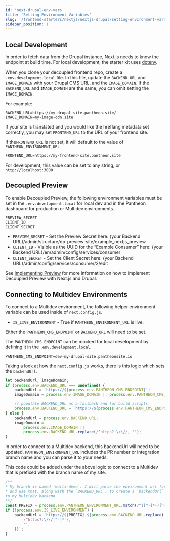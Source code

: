 ```yaml
---
id: 'next-drupal-env-vars'
title: 'Setting Environment Variables'
slug: '/frontend-starters/nextjs/nextjs-drupal/setting-environment-variables'
sidebar_position: 1
---
```


## Local Development

In order to fetch data from the Drupal instance, Next.js needs to know the
endpoint at build time. For local development, the starter kit uses
[dotenv](https://www.npmjs.com/package/dotenv).

When you clone your decoupled frontend repo, create a `.env.development.local`
file. In this file, update the `BACKEND_URL` and `IMAGE_DOMAIN` with your Drupal
CMS URL, and the `IMAGE_DOMAIN`. If the `BACKEND_URL` and `IMAGE_DOMAIN` are the
same, you can omit setting the `IMAGE_DOMAIN`.

For example:

```
BACKEND_URL=https://my-drupal-site.pantheon.site/
IMAGE_DOMAIN=my-image-cdn.site
```

If your site is translated and you would like the hreflang metadata set
correctly, you may set `FRONTEND_URL` to the URL of your frontend site.

If the`FRONTEND_URL` is not set, it will default to the value of
`PANTHEON_ENVIRONMENT_URL`

```
FRONTEND_URL=https://my-frontend-site.pantheon.site
```

For development, this value can be set to any string, or `http://localhost:3000`

## Decoupled Preview

To enable Decoupled Preview, the following environment variables must be set in
the `.env.development.local` for local dev and in the Pantheon dashboard for
production or Multidev environments.

```
PREVIEW_SECRET
CLIENT_ID
CLIENT_SECRET
```

- `PREVIEW_SECRET` - Set the Preview Secret here: {your Backend
  URL}/admin/structure/dp-preview-site/example_nextjs_preview
- `CLIENT_ID` - Visible as the UUID for the “Example Consumer” here: {your
  Backend URL}/en/admin/config/services/consumer
- `CLIENT_SECRET` - Set the Client Secret here: {your Backend
  URL}/admin/config/services/consumer/2/edit

See [Implementing Preview](./implementing-preview.md) for more information on
how to implement Decoupled Preview with Next.js and Drupal.

## Connecting to Multidev Environments

To connect to a Multidev environment, the following helper environment variable
can be used inside of `next.config.js`.

- `IS_LIVE_ENVIRONMENT` - True if `PANTHEON_ENVIRONMENT_URL` is live.

Either the `PANTHEON_CMS_ENDPOINT` or `BACKEND_URL` will need to be set.

The `PANTHEON_CMS_ENDPOINT` can be mocked for local development by defining it
in the `.env.development.local`.

```
PANTHEON_CMS_ENDPOINT=dev-my-drupal-site.pantheonsite.io
```

Taking a look at how the `next.config.js` works, there is this logic which sets
the `backendUrl`.

```js
let backendUrl, imageDomain;
if (process.env.BACKEND_URL === undefined) {
	backendUrl = `https://${process.env.PANTHEON_CMS_ENDPOINT}`;
	imageDomain = process.env.IMAGE_DOMAIN || process.env.PANTHEON_CMS_ENDPOINT;

	// populate BACKEND_URL as a fallback and for build scripts
	process.env.BACKEND_URL = `https://${process.env.PANTHEON_CMS_ENDPOINT}`;
} else {
	backendUrl = process.env.BACKEND_URL;
	imageDomain =
		process.env.IMAGE_DOMAIN ||
		process.env.BACKEND_URL.replace(/^https?:\/\//, '');
}
```

In order to connect to a Multidev backend, this backendUrl will need to be
updated. `PANTHEON_ENVIRONMENT_URL` includes the PR number or integration branch
name and you can parse it to your needs.

This code could be added under the above logic to connect to a Multidev that is
prefixed with the branch name of my site.

```js
/**
* My branch is named `multi-demo`. I will parse the environment url for that substring
* and use that, along with the `BACKEND_URL`, to create a `backendUrl` which points
to my Multidev backend.
**/
const PREFIX = process.env.PANTHEON_ENVIRONMENT_URL.match(/^([^-]*-)[^-]*/)[0];
if (!process.env.IS_LIVE_ENVIRONMENT) {
	backendUrl = `https://${PREFIX}-${process.env.BACKEND_URL.replace(
		/^https?:\/\/[^-]*-/,
		'',
	)}`;
}
```
